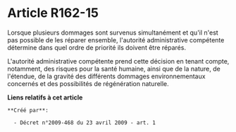 # Article R162-15

Lorsque plusieurs dommages sont survenus simultanément et qu'il n'est pas possible de les réparer ensemble, l'autorité
administrative compétente détermine dans quel ordre de priorité ils doivent être réparés.

L'autorité administrative compétente prend cette décision en tenant compte, notamment, des risques pour la santé humaine,
ainsi que de la nature, de l'étendue, de la gravité des différents dommages environnementaux concernés et des possibilités de
régénération naturelle.

**Liens relatifs à cet article**

	**Créé par**:

	  - Décret n°2009-468 du 23 avril 2009 - art. 1
